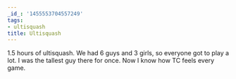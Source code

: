 ```yaml
---
_id_: '1455553704557249'
tags:
- ultisquash
title: Ultisquash
---
```


1.5 hours of ultisquash. We had 6 guys and 3 girls, so everyone got to play a lot. I was the tallest guy there for once. Now I know how TC feels every game.

